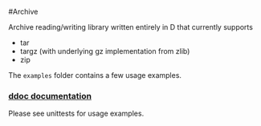 #Archive

Archive reading/writing library written entirely in D that currently supports 

+ tar
+ targz  (with underlying gz implementation from zlib)
+ zip

The `examples` folder contains a few usage examples.

### [ddoc documentation](https://archived.webfreak.org/)

Please see unittests for usage examples. 

